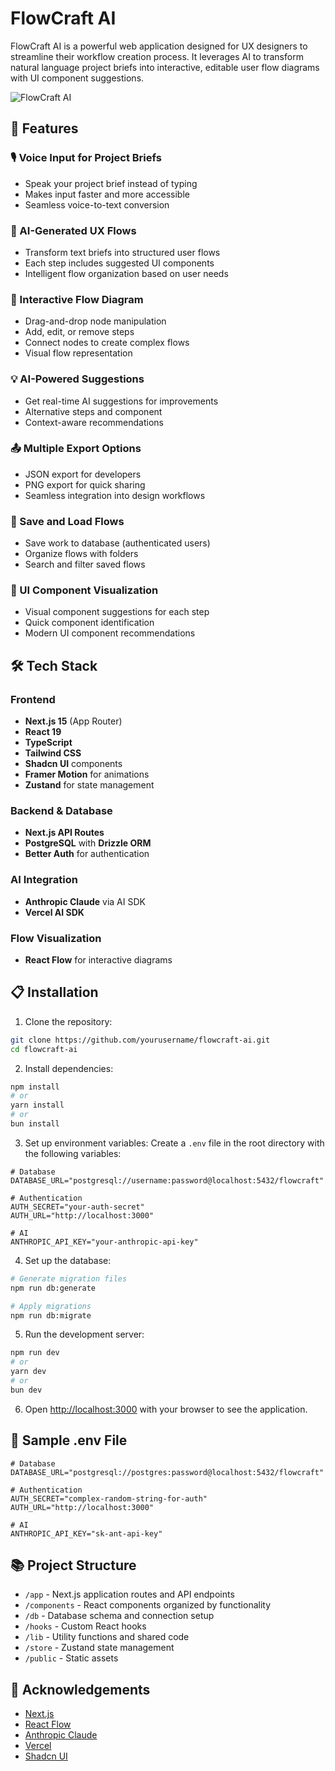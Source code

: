 # FlowCraft AI

FlowCraft AI is a powerful web application designed for UX designers to streamline their workflow creation process. It leverages AI to transform natural language project briefs into interactive, editable user flow diagrams with UI component suggestions.

![FlowCraft AI](https://res.cloudinary.com/dhruvandev/image/upload/LeandingPage_itlx6z.png)

## 🚀 Features

### 🎙️ Voice Input for Project Briefs
- Speak your project brief instead of typing
- Makes input faster and more accessible
- Seamless voice-to-text conversion

### 🧠 AI-Generated UX Flows
- Transform text briefs into structured user flows
- Each step includes suggested UI components
- Intelligent flow organization based on user needs

### 🔄 Interactive Flow Diagram
- Drag-and-drop node manipulation
- Add, edit, or remove steps
- Connect nodes to create complex flows
- Visual flow representation

### 💡 AI-Powered Suggestions
- Get real-time AI suggestions for improvements
- Alternative steps and component
- Context-aware recommendations

### 📤 Multiple Export Options
- JSON export for developers
- PNG export for quick sharing
- Seamless integration into design workflows

### 💾 Save and Load Flows
- Save work to database (authenticated users)
- Organize flows with folders
- Search and filter saved flows

### 🧩 UI Component Visualization
- Visual component suggestions for each step
- Quick component identification
- Modern UI component recommendations

## 🛠️ Tech Stack

### Frontend
- **Next.js 15** (App Router)
- **React 19**
- **TypeScript**
- **Tailwind CSS**
- **Shadcn UI** components
- **Framer Motion** for animations
- **Zustand** for state management

### Backend & Database
- **Next.js API Routes**
- **PostgreSQL** with **Drizzle ORM**
- **Better Auth** for authentication

### AI Integration
- **Anthropic Claude** via AI SDK
- **Vercel AI SDK**

### Flow Visualization
- **React Flow** for interactive diagrams


## 📋 Installation

1. Clone the repository:
```bash
git clone https://github.com/yourusername/flowcraft-ai.git
cd flowcraft-ai
```

2. Install dependencies:
```bash
npm install
# or
yarn install
# or
bun install
```

3. Set up environment variables:
Create a `.env` file in the root directory with the following variables:
```
# Database
DATABASE_URL="postgresql://username:password@localhost:5432/flowcraft"

# Authentication
AUTH_SECRET="your-auth-secret"
AUTH_URL="http://localhost:3000"

# AI
ANTHROPIC_API_KEY="your-anthropic-api-key"
```

4. Set up the database:
```bash
# Generate migration files
npm run db:generate

# Apply migrations
npm run db:migrate
```

5. Run the development server:
```bash
npm run dev
# or
yarn dev
# or
bun dev
```

6. Open [http://localhost:3000](http://localhost:3000) with your browser to see the application.

## 🧪 Sample .env File

```
# Database
DATABASE_URL="postgresql://postgres:password@localhost:5432/flowcraft"

# Authentication
AUTH_SECRET="complex-random-string-for-auth"
AUTH_URL="http://localhost:3000"

# AI
ANTHROPIC_API_KEY="sk-ant-api-key"
```

## 📚 Project Structure

- `/app` - Next.js application routes and API endpoints
- `/components` - React components organized by functionality
- `/db` - Database schema and connection setup
- `/hooks` - Custom React hooks
- `/lib` - Utility functions and shared code
- `/store` - Zustand state management
- `/public` - Static assets

## 🙏 Acknowledgements

- [Next.js](https://nextjs.org/)
- [React Flow](https://reactflow.dev/)
- [Anthropic Claude](https://www.anthropic.com/)
- [Vercel](https://vercel.com/)
- [Shadcn UI](https://ui.shadcn.com/)
